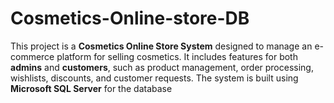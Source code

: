 # Cosmetics-Online-store-DB
This project is a **Cosmetics Online Store System** designed to manage an e-commerce platform for selling cosmetics. It includes features for both **admins** and **customers**, such as product management, order processing, wishlists, discounts, and customer requests. The system is built using **Microsoft SQL Server** for the database 
